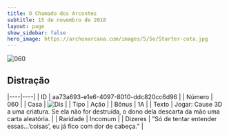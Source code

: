 ```yaml
---
title: O Chamado dos Arcontes
subtitle: 15 de novembro de 2018
layout: page
show_sidebar: false
hero_image: https://archonarcana.com/images/5/5e/Starter-cota.jpg
---
```


![060](https://cdn.keyforgegame.com/media/card_front/pt/341_060_8J78GV8GV57Q_pt.png)

## Distração

|----|----|
| ID | aa73a693-e1e6-4097-8010-ddc820cc6d96 |
| Número | 060 |
| Casa | ![Dis](https://archonarcana.com/images/thumb/e/e8/Dis.png/22px-Dis.png "Dis") |
| Tipo | Ação |
| Bônus | 1A |
| Texto | Jogar: Cause 3D a uma criatura. Se ela não for destruída, o dono dela descarta da mão uma carta aleatória. |
| Raridade | Incomum |
| Dizeres | ”Só de tentar entender essas…’coisas’,  eu já fico com dor de cabeça.” |
